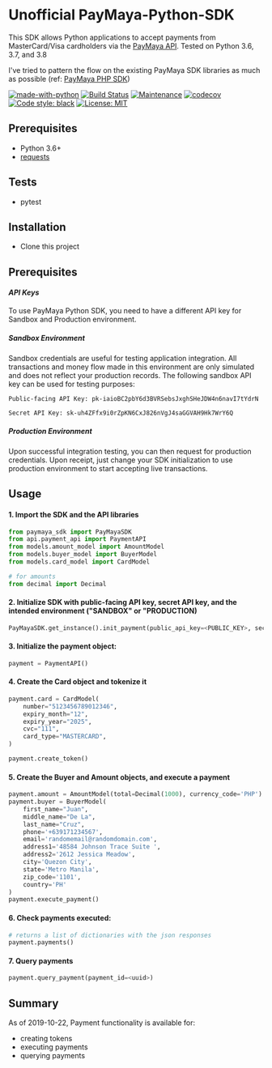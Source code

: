 # Unofficial PayMaya-Python-SDK
This SDK allows Python applications to accept payments from MasterCard/Visa cardholders via the <a href="https://developers.paymaya.com/blog/entry/paymaya-api-and-sdk-documentation">PayMaya API</a>. Tested on Python 3.6, 3.7, and 3.8

I've tried to pattern the flow on the existing PayMaya SDK libraries as much as possible (ref: <a href="https://github.com/PayMaya/PayMaya-PHP-SDK/">PayMaya PHP SDK</a>) 

[![made-with-python](https://img.shields.io/badge/Made%20with-Python-1f425f.svg)](https://www.python.org/)
[![Build Status](https://travis-ci.com/jorgec/PayMaya-Python-SDK.svg?branch=master)](https://travis-ci.com/jorgec/PayMaya-Python-SDK)
[![Maintenance](https://img.shields.io/badge/Maintained%3F-yes-green.svg)](https://GitHub.com/Naereen/StrapDown.js/graphs/commit-activity)
[![codecov](https://codecov.io/gh/jorgec/PayMaya-Python-SDK/branch/master/graph/badge.svg)](https://codecov.io/gh/jorgec/PayMaya-Python-SDK)
[![Code style: black](https://img.shields.io/badge/code%20style-black-000000.svg)](https://github.com/psf/black)
[![License: MIT](https://img.shields.io/badge/License-MIT-yellow.svg)](https://opensource.org/licenses/MIT)

## Prerequisites
- Python 3.6+
- <a href="https://pypi.org/project/requests/">requests</a>

## Tests
- pytest

## Installation
- Clone this project

## Prerequisites

#### _API Keys_
To use PayMaya Python SDK, you need to have a different API key for Sandbox and Production environment.
 
##### _Sandbox Environment_
 
Sandbox credentials are useful for testing application integration. All transactions and money flow made in this environment are only simulated and does not reflect your production records. The following sandbox API key can be used for testing purposes:

 ```
Public-facing API Key: pk-iaioBC2pbY6d3BVRSebsJxghSHeJDW4n6navI7tYdrN

Secret API Key: sk-uh4ZFfx9i0rZpKN6CxJ826nVgJ4saGGVAH9Hk7WrY6Q
```
 
##### _Production Environment_
 
Upon successful integration testing, you can then request for production credentials. Upon receipt, just change your SDK initialization to use production environment to start accepting live transactions.

## Usage
#### 1. Import the SDK and the API libraries
```python
from paymaya_sdk import PayMayaSDK
from api.payment_api import PaymentAPI
from models.amount_model import AmountModel
from models.buyer_model import BuyerModel
from models.card_model import CardModel

# for amounts
from decimal import Decimal
```
#### 2. Initialize SDK with public-facing API key, secret API key, and the intended environment ("SANDBOX" or "PRODUCTION)
```python
PayMayaSDK.get_instance().init_payment(public_api_key=<PUBLIC_KEY>, secret_api_key=<SECRET_KEY>, environment=<"SANDBOX"/"PRODUCTION">)
```
#### 3. Initialize the payment object:
```python
payment = PaymentAPI()
```
#### 4. Create the Card object and tokenize it
```python
payment.card = CardModel(
    number="5123456789012346",
    expiry_month="12",
    expiry_year="2025",
    cvc="111",
    card_type="MASTERCARD",
)

payment.create_token()
```
#### 5. Create the Buyer and Amount objects, and execute a payment
```python
payment.amount = AmountModel(total=Decimal(1000), currency_code='PHP')
payment.buyer = BuyerModel(
    first_name="Juan",
    middle_name="De La",
    last_name="Cruz",
    phone='+639171234567',
    email='randomemail@randomdomain.com',
    address1='48584 Johnson Trace Suite ',
    address2='2612 Jessica Meadow',
    city='Quezon City',
    state='Metro Manila',
    zip_code='1101',
    country='PH'
)
payment.execute_payment()
```
#### 6. Check payments executed:
```python
# returns a list of dictionaries with the json responses
payment.payments()
```
#### 7. Query payments
```python
payment.query_payment(payment_id=<uuid>)
```
## Summary
As of 2019-10-22, Payment functionality is available for:
- creating tokens
- executing payments
- querying payments